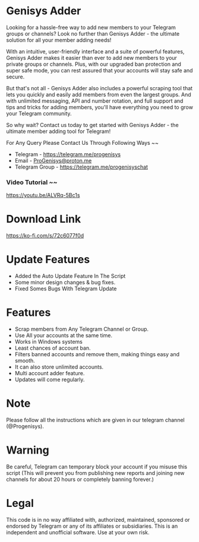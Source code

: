 # Genisys Adder

Looking for a hassle-free way to add new members to your Telegram groups or channels? Look no further than Genisys Adder - the ultimate solution for all your member adding needs! 

With an intuitive, user-friendly interface and a suite of powerful features, Genisys Adder makes it easier than ever to add new members to your private groups or channels. Plus, with our upgraded ban protection and super safe mode, you can rest assured that your accounts will stay safe and secure. 

But that's not all - Genisys Adder also includes a powerful scraping tool that lets you quickly and easily add members from even the largest groups. And with unlimited messaging, API and number rotation, and full support and tips and tricks for adding members, you'll have everything you need to grow your Telegram community. 

So why wait? Contact us today to get started with Genisys Adder - the ultimate member adding tool for Telegram!

For Any Query Please Contact Us Through Following Ways ~~ 

* Telegram - https://telegram.me/progenisys 
* Email - ProGenisys@proton.me
* Telegram Group - https://telegram.me/progenisyschat

### Video Tutorial ~~

https://youtu.be/ALVRq-5Bc1s

# Download Link

https://ko-fi.com/s/72c6077f0d

# Update Features

- Added the Auto Update Feature In The Script
- Some minor design changes & bug fixes.
- Fixed Somes Bugs With Telegram Update

# Features

* Scrap members from Any Telegram Channel or Group.
* Use All your accounts at the same time.
* Works in Windows systems
* Least chances of account ban.
* Filters banned accounts and remove them, making things easy and smooth.
* It can also store unlimited accounts.
* Multi account adder feature.
* Updates will come regularly.

# Note

Please follow all the instructions which are given in our telegram channel (@Progenisys).

# Warning

Be careful, Telegram can temporary block your account if you misuse this script (This will prevent you from publishing new reports and joining new channels for about 20 hours or completely banning forever.)

# Legal
This code is in no way affiliated with, authorized, maintained, sponsored or endorsed by Telegram or any of its affiliates or subsidiaries. This is an independent and unofficial software. Use at your own risk.
